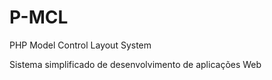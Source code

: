 # P-MCL
PHP Model Control Layout System

Sistema simplificado de desenvolvimento de aplicações Web 
